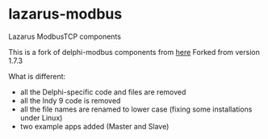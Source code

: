 # lazarus-modbus
Lazarus ModbusTCP components


This is a fork of delphi-modbus components from [here](https://github.com/coassoftwaresystems/delphi-modbus/releases)
Forked from version 1.7.3

What is different:
- all the Delphi-specific code and files are removed
- all the Indy 9 code is removed
- all the file names are renamed to lower case (fixing some installations under Linux)
- two example apps added (Master and Slave)
